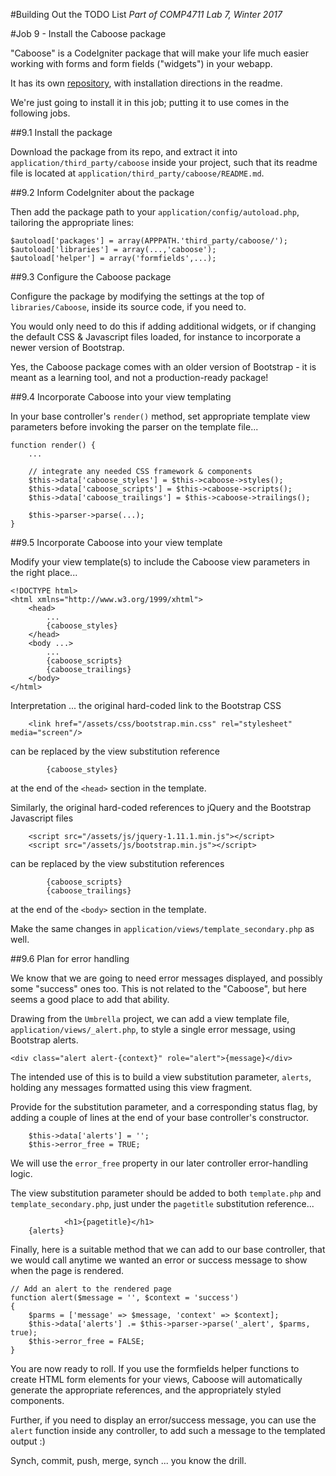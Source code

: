 #Building Out the TODO List
_Part of COMP4711 Lab 7, Winter 2017_

#Job 9 - Install the Caboose package

"Caboose" is a CodeIgniter package that will make your life
much easier working with forms and form fields ("widgets") in your webapp.

It has its own [repository](https://github.com/jedi-academy/package-caboose),
with installation directions in the readme.

We're just going to install it in this job; putting it to use
comes in the following jobs.

##9.1 Install the package

Download the package from its repo, and extract it into `application/third_party/caboose` 
inside your project, such that its readme file is located at 
`application/third_party/caboose/README.md`.

##9.2 Inform CodeIgniter about the package

Then add the package path to your `application/config/autoload.php`, tailoring
the appropriate lines:
    
    $autoload['packages'] = array(APPPATH.'third_party/caboose/');
    $autoload['libraries'] = array(...,'caboose');
    $autoload['helper'] = array('formfields',...);

##9.3 Configure the Caboose package

Configure the package by modifying the settings at the top of `libraries/Caboose`,
inside its source code, if you need to.

You would only need to do this if adding additional widgets, or if changing
the default CSS & Javascript files loaded, for instance to incorporate
a newer version of Bootstrap.

Yes, the Caboose package comes with an older version of Bootstrap - it
is meant as a learning tool, and not a production-ready package!

##9.4 Incorporate Caboose into your view templating

In your base controller's `render()` method, set appropriate template
view parameters before invoking the parser on the template file...

    function render() {
        ...

        // integrate any needed CSS framework & components
        $this->data['caboose_styles'] = $this->caboose->styles();
        $this->data['caboose_scripts'] = $this->caboose->scripts();
        $this->data['caboose_trailings'] = $this->caboose->trailings();

        $this->parser->parse(...);
    }

##9.5 Incorporate Caboose into your view template

Modify your view template(s) to include the Caboose view parameters in the right place...

    <!DOCTYPE html>
    <html xmlns="http://www.w3.org/1999/xhtml">
        <head>
            ...
            {caboose_styles}
        </head>
        <body ...>
            ...
            {caboose_scripts}
            {caboose_trailings}
        </body>
    </html>

Interpretation ... the original hard-coded link to the Bootstrap CSS

        <link href="/assets/css/bootstrap.min.css" rel="stylesheet" media="screen"/>

can be replaced by the view substitution reference

            {caboose_styles}

at the end of the `<head>` section in the template.

Similarly, the original hard-coded references to jQuery and the Bootstrap
Javascript files

        <script src="/assets/js/jquery-1.11.1.min.js"></script>
        <script src="/assets/js/bootstrap.min.js"></script>

can be replaced by the view substitution references

            {caboose_scripts}
            {caboose_trailings}

at the end of the `<body>` section in the template.

Make the same changes in `application/views/template_secondary.php` as well.

##9.6 Plan for error handling

We know that we are going to need error messages displayed, and possibly
some "success" ones too. This is not related to the "Caboose", but here
seems a good place to add that ability.

Drawing from the `Umbrella` project, we can add a view template file,
`application/views/_alert.php`, to style a single error message,
using Bootstrap alerts.

    <div class="alert alert-{context}" role="alert">{message}</div>

The intended use of this is to build a view substitution parameter, `alerts`,
holding any messages formatted using this view fragment.

Provide for the substitution parameter, and a corresponding status flag,
by adding a couple of lines at the end of your base controller's
constructor.

		$this->data['alerts'] = '';
		$this->error_free = TRUE;

We will use the `error_free` property in our later controller error-handling logic.

The view substitution parameter should be added to both `template.php` and `template_secondary.php`,
just under the `pagetitle` substitution reference...

                <h1>{pagetitle}</h1>
		{alerts}

Finally, here is a suitable method that we can add to our base controller,
that we would call anytime we wanted an error or success message
to show when the page is rendered.

	// Add an alert to the rendered page
	function alert($message = '', $context = 'success')
	{
		$parms = ['message' => $message, 'context' => $context];
		$this->data['alerts'] .= $this->parser->parse('_alert', $parms, true);
		$this->error_free = FALSE;
	}


You are now ready to roll. If you use the formfields helper functions to
create HTML form elements for your views, Caboose will automatically
generate the appropriate references, and the appropriately styled
components.

Further, if you need to display an error/success message, you can use
the `alert` function inside any controller, to add such a message to 
the templated output :)

<div class="alert alert-info">
Synch, commit, push, merge, synch ... you know the drill.
</div>
